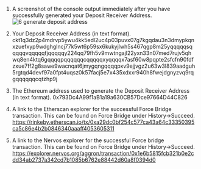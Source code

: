 
1. A screenshot of the console output immediately after you have successfully generated your Deposit Receiver Address.
![6 generate deposit address](https://user-images.githubusercontent.com/72922097/128899938-25dcd3b2-ae2f-4cf5-ae6f-7501f0a1a540.PNG)

2. Your Deposit Receiver Address (in text format).
ckt1q3dz2p4mdrvp5ywu4kk5edl2uc4p03puvx07g7kgqdau3n3dmypkqnxzuefxyp9wdghglncj77k5wt6p59sx6kukyjlwh5s467qgp8m25yqqqqqsqqqqqvqqqqqfjqqqqqy224qq79fh5v9mwtngajl22yxn33n07med7rujv5qhwq8en4ktq6gqqqqpqqqqqqcqqqqqxyqqqqx7asf60w8pqpte2sfcfn90fdfzxue7ff2g8sawe9wacnqat6jmygqngqqqqpxv9ejjvgz2u63w3l839aadguh5rgtqd4devf97a0fpt4uqsz0k57facj5e7x435xdxxr940h8fwejdgnyzvq9rqgqqqqqqcqtzhp9j

3. The Ethereum address used to generate the Deposit Receiver Address (in text format).
0x793Dc4A99f1aB1a19a630CB57Dce97664D44C826

4. A link to the Etherscan explorer for the successful Force Bridge transaction. This can be found on Force Bridge under History→Succeed.
https://rinkeby.etherscan.io/tx/0xa29dc0bf254c577ca43a64c33350395ca5c86e4b2b0846340aaaff4053605311

5. A link to the Nervos explorer for the successful Force bridge transaction. This can be found on Force Bridge under History→Succeed.
https://explorer.nervos.org/aggron/transaction/0x1e6b5815fcb321b0e2cdd34ab2737a342cd7b1085b6762e88442d60a8f0394d0
